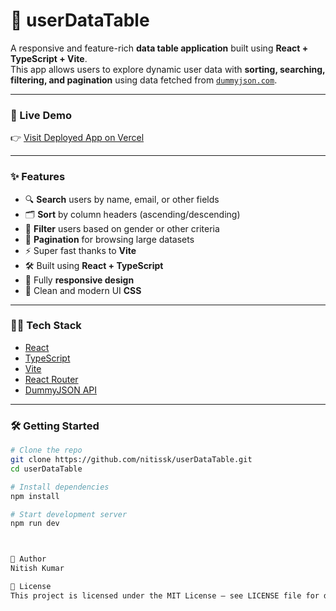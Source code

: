 # 🧾 userDataTable

A responsive and feature-rich **data table application** built using **React + TypeScript + Vite**.  
This app allows users to explore dynamic user data with **sorting, searching, filtering, and pagination** using data fetched from [`dummyjson.com`](https://dummyjson.com/users).

---

### 🚀 Live Demo

👉 [Visit Deployed App on Vercel](https://user-data-table-nk.vercel.app/)

---

### ✨ Features

- 🔍 **Search** users by name, email, or other fields
- 🗂️ **Sort** by column headers (ascending/descending)
- 🎯 **Filter** users based on gender or other criteria
- 📄 **Pagination** for browsing large datasets
- ⚡ Super fast thanks to **Vite**
- 🛠️ Built using **React + TypeScript**
- 📱 Fully **responsive design**
- 🎨 Clean and modern UI **CSS**

---

### 🧑‍💻 Tech Stack

- [React](https://reactjs.org/)
- [TypeScript](https://www.typescriptlang.org/)
- [Vite](https://vitejs.dev/)
- [React Router](https://reactrouter.com/)
- [DummyJSON API](https://dummyjson.com/users)

---

### 🛠️ Getting Started

```bash
# Clone the repo
git clone https://github.com/nitissk/userDataTable.git
cd userDataTable

# Install dependencies
npm install

# Start development server
npm run dev



🙌 Author
Nitish Kumar

📃 License
This project is licensed under the MIT License – see LICENSE file for details.




